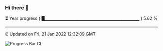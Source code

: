 ### Hi there 👋

⏳ Year progress { █▁▁▁▁▁▁▁▁▁▁▁▁▁▁▁▁▁▁▁▁▁▁▁▁▁▁▁▁▁ } 5.62 %

---

⏰ Updated on Fri, 21 Jan 2022 12:32:09 GMT

![Progress Bar CI](https://github.com/ZhaoGui/ZhaoGui/workflows/Progress%20Bar%20CI/badge.svg)
